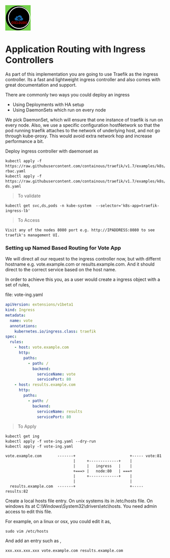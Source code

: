 <img src="images/c4logo.png">

# Application Routing with Ingress Controllers
As part of this implementation you are going to use Traefik as the ingress controller. Its a fast and lightweight ingress controller and also comes with great documentation and support.

There are commonly two ways you could deploy an ingress
 * Using Deployments with HA setup
 * Using DaemonSets which run on every node
 
We pick DaemonSet, which will ensure that one instance of traefik is run on every node. Also, we use a specific configuration hostNetwork so that the pod running traefik attaches to the network of underlying host, and not go through kube-proxy. This would avoid extra network hop and increase performance a bit.

Deploy ingress controller with daemonset as

```
kubectl apply -f https://raw.githubusercontent.com/containous/traefik/v1.7/examples/k8s/traefik-rbac.yaml
kubectl apply -f https://raw.githubusercontent.com/containous/traefik/v1.7/examples/k8s/traefik-ds.yaml

```

> To validate
```
kubectl get svc,ds,pods -n kube-system  --selector='k8s-app=traefik-ingress-lb'
```
> To Access 

```
Visit any of the nodes 8080 port e.g. http://IPADDRESS:8080 to see traefik's management UI.
```

### Setting up Named Based Routing for Vote App
We will direct all our request to the ingress controller now, but with differnt hostname e.g. vote.example.com or results.example.com. And it should direct to the correct service based on the host name.

In order to achieve this you, as a user would create a ingress object with a set of rules,

file: vote-ing.yaml

```yaml
apiVersion: extensions/v1beta1
kind: Ingress
metadata:
  name: vote
  annotations:
    kubernetes.io/ingress.class: traefik
spec:
  rules:
    - host: vote.example.com
      http:
        paths:
          - path: /
            backend:
              serviceName: vote
              servicePort: 80
    - host: results.example.com
      http:
        paths:
          - path: /
            backend:
              serviceName: results
              servicePort: 80
```

> To Apply
```
kubectl get ing
kubectl apply -f vote-ing.yaml --dry-run
kubectl apply -f vote-ing.yaml
```

```
vote.example.com       -------+                        +----- vote:81
                              |     +-------------+    |
                              |     |   ingress   |    |
                              +===> |   node:80   | ===+
                              |     +-------------+    |
                              |                        |
  results.example.com  -------+                        +----- results:82
```

Create a local hosts file entry. On unix systems its in /etc/hosts file. On windows its at C:\Windows\System32\drivers\etc\hosts. You need admin access to edit this file.

For example, on a linux or osx, you could edit it as,

```
sudo vim /etc/hosts
```

And add an entry such as ,
```
xxx.xxx.xxx.xxx vote.example.com results.example.com
```
